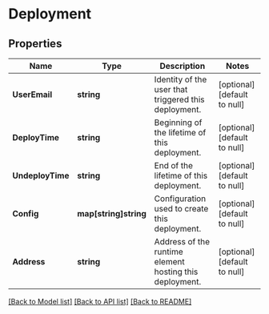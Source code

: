 # Deployment

## Properties
Name | Type | Description | Notes
------------ | ------------- | ------------- | -------------
**UserEmail** | **string** | Identity of the user that triggered this deployment. | [optional] [default to null]
**DeployTime** | **string** | Beginning of the lifetime of this deployment. | [optional] [default to null]
**UndeployTime** | **string** | End of the lifetime of this deployment. | [optional] [default to null]
**Config** | **map[string]string** | Configuration used to create this deployment. | [optional] [default to null]
**Address** | **string** | Address of the runtime element hosting this deployment. | [optional] [default to null]

[[Back to Model list]](../v1alpha1/README.md#documentation-for-models) [[Back to API list]](../v1alpha1/README.md#documentation-for-api-endpoints) [[Back to README]](../v1alpha1/README.md)


